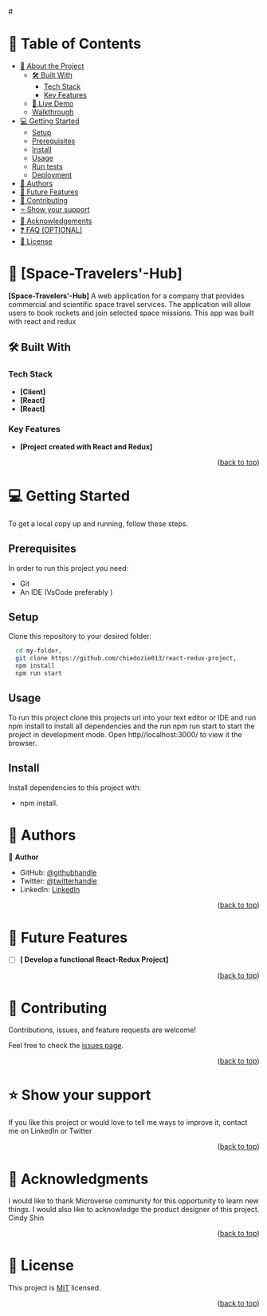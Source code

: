 #<a name="readme-top"></a>

# 📗 Table of Contents

- [📖 About the Project](#about-project)
  - [🛠 Built With](#built-with)
    - [Tech Stack](#tech-stack)
    - [Key Features](#key-features)
  - [🚀 Live Demo](#live-demo)
  - [ Walkthrough](#walkthrough-using-zoom)
- [💻 Getting Started](#getting-started)
  - [Setup](#setup)
  - [Prerequisites](#prerequisites)
  - [Install](#install)
  - [Usage](#usage)
  - [Run tests](#run-tests)
  - [Deployment](#triangular_flag_on_post-deployment)
- [👥 Authors](#authors)
- [🔭 Future Features](#future-features)
- [🤝 Contributing](#contributing)
- [⭐️ Show your support](#support)
- [🙏 Acknowledgements](#acknowledgements)
- [❓ FAQ (OPTIONAL)](#faq)
- [📝 License](#license)

# 📖 [Space-Travelers'-Hub] <a name="about-project"></a>

**[Space-Travelers'-Hub]**
A web application for a company that provides commercial and scientific space travel services. The application will allow users to book rockets and join selected space missions. This app was built with react and redux

## 🛠 Built With <a name="React"></a>

### Tech Stack <a name="Front end"></a>

- **[Client]**
- **[React]**
- **[React]**

### Key Features <a name="key-features"></a>

- **[Project created with React and Redux]**

<p align="right">(<a href="#readme-top">back to top</a>)</p>

# 💻 Getting Started <a name="getting-started"></a>

To get a local copy up and running, follow these steps.

## Prerequisites

In order to run this project you need:

- Git
- An IDE (VsCode preferably )

## Setup

Clone this repository to your desired folder:

```sh
  cd my-folder,
  git clone https://github.com/chiedozie013/react-redux-project,
  npm install
  npm run start
```

## Usage

To run this project clone this projects url into your text editor or IDE and run npm install to install all dependencies and the run npm run start to start the project in development mode. Open http//localhost:3000/ to view it the browser.

## Install

Install dependencies to this project with:

- npm install.

# 👥 Authors <a name="authors"></a>

👤 **Author**

- GitHub: [@githubhandle](https://github.com/chiedozie013)
- Twitter: [@twitterhandle](https://twitter.com/edoziey)
- LinkedIn: [LinkedIn](https://www.linkedin.com/in/chiedozie013/)

<p align="right">(<a href="#readme-top">back to top</a>)</p>

# 🔭 Future Features <a name="future-features"></a>

- [ ] **[ Develop a functional React-Redux Project]**

<p align="right">(<a href="#readme-top">back to top</a>)</p>

# 🤝 Contributing <a name="contributing"></a>

Contributions, issues, and feature requests are welcome!

Feel free to check the [issues page](https://github.com/chiedozie013/react-redux-project/issues).

<p align="right">(<a href="#readme-top">back to top</a>)</p>

# ⭐️ Show your support <a name="support"></a>

If you like this project or would love to tell me ways to improve it, contact me on LinkedIn or Twitter

<p align="right">(<a href="#readme-top">back to top</a>)</p>

# 🙏 Acknowledgments <a name="acknowledgements"></a>

I would like to thank Microverse community for this opportunity to learn new things.
I would also like to acknowledge the product designer of this project. Cindy Shin

<p align="right">(<a href="#readme-top">back to top</a>)</p>

# 📝 License <a name="license"></a>

This project is [MIT](https://github.com/chiedozie013/react-redux-project/blob/main/LICENSE) licensed.

<p align="right">(<a href="#readme-top">back to top</a>)</p>
